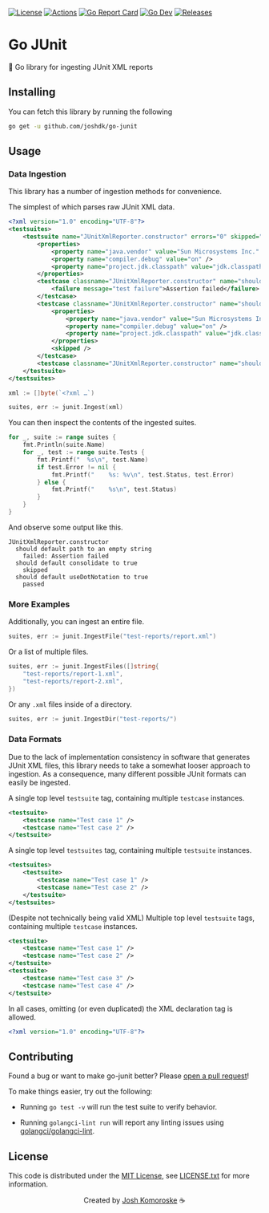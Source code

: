 [![License][license-badge]][license-link]
[![Actions][github-actions-badge]][github-actions-link]
[![Go Report Card][go-report-badge]][go-report-link]
[![Go Dev][godev-badge]][godev-link]
[![Releases][github-release-badge]][github-release-link]

# Go JUnit

🐜 Go library for ingesting JUnit XML reports

## Installing

You can fetch this library by running the following

```bash
go get -u github.com/joshdk/go-junit
```

## Usage

### Data Ingestion

This library has a number of ingestion methods for convenience.

The simplest of which parses raw JUnit XML data.

```xml
<?xml version="1.0" encoding="UTF-8"?>
<testsuites>
    <testsuite name="JUnitXmlReporter.constructor" errors="0" skipped="1" tests="3" failures="1" time="0.006" timestamp="2013-05-24T10:23:58">
        <properties>
            <property name="java.vendor" value="Sun Microsystems Inc." />
            <property name="compiler.debug" value="on" />
            <property name="project.jdk.classpath" value="jdk.classpath.1.6" />
        </properties>
        <testcase classname="JUnitXmlReporter.constructor" name="should default path to an empty string" time="0.006">
            <failure message="test failure">Assertion failed</failure>
        </testcase>
        <testcase classname="JUnitXmlReporter.constructor" name="should default consolidate to true" time="0">
            <properties>
                <property name="java.vendor" value="Sun Microsystems Inc." />
                <property name="compiler.debug" value="on" />
                <property name="project.jdk.classpath" value="jdk.classpath.1.6" />
            </properties>
            <skipped />
        </testcase>
        <testcase classname="JUnitXmlReporter.constructor" name="should default useDotNotation to true" time="0" />
    </testsuite>
</testsuites>
```

```go
xml := []byte(`<?xml …`)

suites, err := junit.Ingest(xml)
```

You can then inspect the contents of the ingested suites.

```go
for _, suite := range suites {
    fmt.Println(suite.Name)
    for _, test := range suite.Tests {
        fmt.Printf("  %s\n", test.Name)
        if test.Error != nil {
            fmt.Printf("    %s: %v\n", test.Status, test.Error)
        } else {
            fmt.Printf("    %s\n", test.Status)
        }
    }
}
```

And observe some output like this.

```
JUnitXmlReporter.constructor
  should default path to an empty string
    failed: Assertion failed
  should default consolidate to true
    skipped
  should default useDotNotation to true
    passed
```

### More Examples

Additionally, you can ingest an entire file.

```go
suites, err := junit.IngestFile("test-reports/report.xml")
```

Or a list of multiple files.

```go
suites, err := junit.IngestFiles([]string{
    "test-reports/report-1.xml",
    "test-reports/report-2.xml",
})
```

Or any `.xml` files inside of a directory.

```go
suites, err := junit.IngestDir("test-reports/")
```

### Data Formats

Due to the lack of implementation consistency in software that generates JUnit XML files, this library needs to take a somewhat looser approach to ingestion. As a consequence, many different possible JUnit formats can easily be ingested.

A single top level `testsuite` tag, containing multiple `testcase` instances.

```xml
<testsuite>
    <testcase name="Test case 1" />
    <testcase name="Test case 2" />
</testsuite>
```

A single top level `testsuites` tag, containing multiple `testsuite` instances.

```xml
<testsuites>
    <testsuite>
        <testcase name="Test case 1" />
        <testcase name="Test case 2" />
    </testsuite>
</testsuites>
```

(Despite not technically being valid XML) Multiple top level `testsuite` tags, containing multiple `testcase` instances.

```xml
<testsuite>
    <testcase name="Test case 1" />
    <testcase name="Test case 2" />
</testsuite>
<testsuite>
    <testcase name="Test case 3" />
    <testcase name="Test case 4" />
</testsuite>
```

In all cases, omitting (or even duplicated) the XML declaration tag is allowed.

```xml
<?xml version="1.0" encoding="UTF-8"?>
```

## Contributing

Found a bug or want to make go-junit better? Please [open a pull request](https://github.com/joshdk/go-junit/compare)!

To make things easier, try out the following:

- Running `go test -v` will run the test suite to verify behavior.

- Running `golangci-lint run` will report any linting issues using [golangci/golangci-lint](https://github.com/golangci/golangci-lint/releases/tag/v1.50.1).

## License

This code is distributed under the [MIT License][license-link], see [LICENSE.txt][license-file] for more information.

<p align="center">
  Created by <a href="https://github.com/joshdk">Josh Komoroske</a> ☕
</p>

[github-actions-badge]:  https://github.com/joshdk/go-junit/workflows/Test/badge.svg?branch=master
[github-actions-link]:   https://github.com/joshdk/go-junit/actions
[github-release-badge]:  https://img.shields.io/github/release/joshdk/go-junit/all.svg
[github-release-link]:   https://github.com/joshdk/go-junit/releases
[go-report-badge]:       https://goreportcard.com/badge/github.com/joshdk/go-junit
[go-report-link]:        https://goreportcard.com/report/github.com/joshdk/go-junit
[godev-badge]:           https://pkg.go.dev/badge/github.com/joshdk/go-junit.svg
[godev-link]:            https://pkg.go.dev/github.com/joshdk/go-junit
[license-badge]:         https://img.shields.io/badge/license-MIT-green.svg
[license-file]:          https://github.com/joshdk/go-junit/blob/master/LICENSE.txt
[license-link]:          https://opensource.org/licenses/MIT

